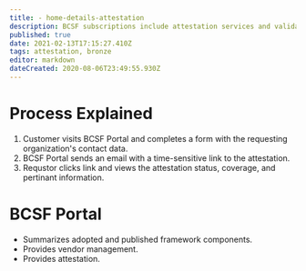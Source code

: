 ```yaml
---
title: - home-details-attestation
description: BCSF subscriptions include attestation services and validation.  
published: true
date: 2021-02-13T17:15:27.410Z
tags: attestation, bronze
editor: markdown
dateCreated: 2020-08-06T23:49:55.930Z
---
```


# Process Explained

1. Customer visits BCSF Portal and completes a form with the requesting organization's contact data.
1. BCSF Portal sends an email with a time-sensitive link to the attestation.
1. Requstor clicks link and views the attestation status, coverage, and pertinant information.



# BCSF Portal
- Summarizes adopted and published framework components.
- Provides vendor management.
- Provides attestation. 